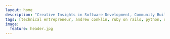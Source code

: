 ```yaml
---
layout: home
description: "Creative Insights in Software Development, Community Building, and Ongoing Learnings from technical entrepreneur Andrew Conklin."
tags: [technical entrepreneur, andrew conklin, ruby on rails, python, data science, computer science, software architect]
image:
  feature: header.jpg
---
```

